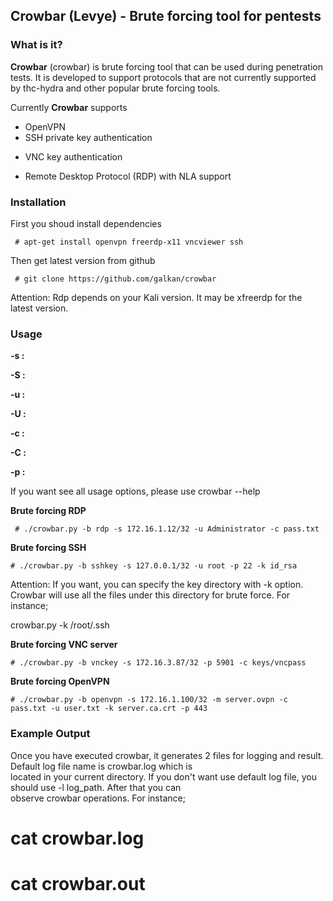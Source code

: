 ## Crowbar (Levye) - Brute forcing tool for pentests


### What is it?

**Crowbar** (crowbar) is brute forcing tool that can be used during penetration tests. It is developed to support protocols that are not currently supported by thc-hydra and other popular brute forcing tools. 

Currently **Crowbar** supports  
- OpenVPN
- SSH private key authentication
+ VNC key authentication
* Remote Desktop Protocol (RDP) with NLA support

### Installation

First you shoud install dependencies
```
 # apt-get install openvpn freerdp-x11 vncviewer ssh 
```

Then get latest version from github  
```
 # git clone https://github.com/galkan/crowbar 
```

Attention: Rdp depends on your Kali version. It may be xfreerdp for the latest version.

### Usage

**-s :**

**-S :**

**-u :**

**-U :**

**-c :**

**-C :**

**-p :**

If you want see all usage options, please use crowbar --help 

**Brute forcing RDP**  
```
 # ./crowbar.py -b rdp -s 172.16.1.12/32 -u Administrator -c pass.txt  
```

**Brute forcing SSH**  
```
# ./crowbar.py -b sshkey -s 127.0.0.1/32 -u root -p 22 -k id_rsa  
```

Attention: If you want, you can specify the key directory with -k option. Crowbar will use all the files under this directory for brute force. For instance;

 crowbar.py -k /root/.ssh

**Brute forcing VNC server**  
```
# ./crowbar.py -b vnckey -s 172.16.3.87/32 -p 5901 -c keys/vncpass  
```

**Brute forcing OpenVPN**  
```
# ./crowbar.py -b openvpn -s 172.16.1.100/32 -m server.ovpn -c pass.txt -u user.txt -k server.ca.crt -p 443  
```

### Example Output

 Once you have executed crowbar, it generates 2 files for logging and result. Default log file name is crowbar.log which is    
 located in your current directory. If you don't want use default log file, you should use -l log_path. After that you can   
 observe crowbar operations. For instance;

 # cat crowbar.log

 # cat crowbar.out
